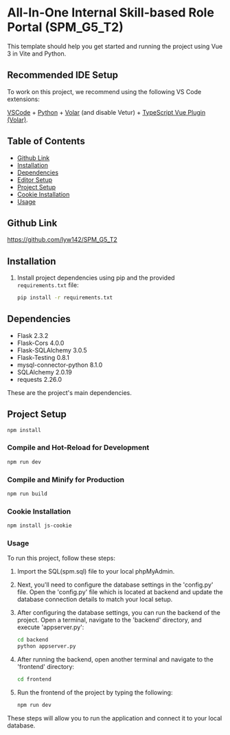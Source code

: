 # All-In-One Internal Skill-based Role Portal (SPM_G5_T2)

This template should help you get started and running the project using Vue 3 in Vite and Python.

## Recommended IDE Setup

To work on this project, we recommend using the following VS Code extensions:

[VSCode](https://code.visualstudio.com/) + [Python](https://marketplace.visualstudio.com/items?itemName=ms-python.python) + [Volar](https://marketplace.visualstudio.com/items?itemName=Vue.volar) (and disable Vetur) + [TypeScript Vue Plugin (Volar)](https://marketplace.visualstudio.com/items?itemName=Vue.vscode-typescript-vue-plugin).

## Table of Contents

- [Github Link](#github-link)
- [Installation](#installation)
- [Dependencies](#dependencies)
- [Editor Setup](#editor-setup)
- [Project Setup](#project-setup)
- [Cookie Installation](#cookie-installation)
- [Usage](#usage)

## Github Link
https://github.com/lyw142/SPM_G5_T2

## Installation

1. Install project dependencies using pip and the provided `requirements.txt` file:
   ```bash
   pip install -r requirements.txt
   ```

## Dependencies

- Flask 2.3.2
- Flask-Cors 4.0.0
- Flask-SQLAlchemy 3.0.5
- Flask-Testing 0.8.1
- mysql-connector-python 8.1.0
- SQLAlchemy 2.0.19
- requests 2.26.0

These are the project's main dependencies.

## Project Setup

```sh
npm install
```

### Compile and Hot-Reload for Development

```sh
npm run dev
```

### Compile and Minify for Production

```sh
npm run build
```

### Cookie Installation

```sh
npm install js-cookie
```

### Usage
To run this project, follow these steps:

1. Import the SQL(spm.sql) file to your local phpMyAdmin. 

2. Next, you'll need to configure the database settings in the 'config.py' file. Open the 'config.py' file which is located at backend and update the database connection details to match your local setup.

3. After configuring the database settings, you can run the backend of the project. Open a terminal, navigate to the 'backend' directory, and execute 'appserver.py':
   ```sh
   cd backend
   python appserver.py
    ```

4. After running the backend, open another terminal and navigate to the 'frontend' directory:
   ```sh
   cd frontend
   ```

5. Run the frontend of the project by typing the following:

   ```sh
   npm run dev
   ```

These steps will allow you to run the application and connect it to your local database.
